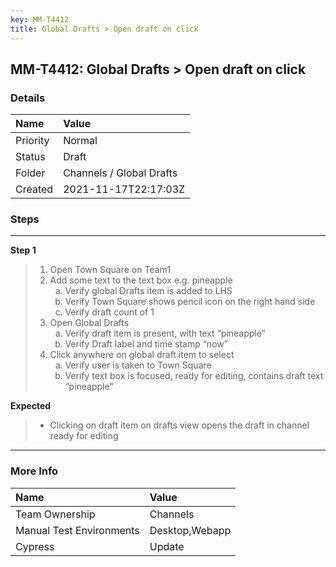 ```yaml
---
key: MM-T4412
title: Global Drafts > Open draft on click
---
```


## MM-T4412: Global Drafts > Open draft on click

### Details

| Name     | Value                    |
| :------- | :----------------------- |
| Priority | Normal                   |
| Status   | Draft                    |
| Folder   | Channels / Global Drafts |
| Created  | 2021-11-17T22:17:03Z     |

### Steps

<hr/>

**Step 1**

> <article><ol><li>Open Town Square on Team1</li><li>Add some text to the text box e.g. pineapple<ol style="list-style-type:lower-alpha"><li>Verify global Drafts item is added to LHS</li><li>Verify Town Square shows pencil icon on the right hand side</li><li>Verify draft count of 1</li></ol></li><li>Open Global Drafts <ol style="list-style-type:lower-alpha"><li>Verify draft item is present, with text “pineapple”</li><li>Verify Draft label and time stamp “now”</li></ol></li><li>Click anywhere on global draft item to select<ol style="list-style-type:lower-alpha"><li>Verify user is taken to Town Square</li><li>Verify text box is focused, ready for editing, contains draft text “pineapple”</li></ol></li></ol></article>

**Expected**

> <article><ul><li>Clicking on draft item on drafts view opens the draft in channel ready for editing</li></ul></article>

<hr/>

### More Info

| Name                     | Value          |
| :----------------------- | :------------- |
| Team Ownership           | Channels       |
| Manual Test Environments | Desktop,Webapp |
| Cypress                  | Update         |
